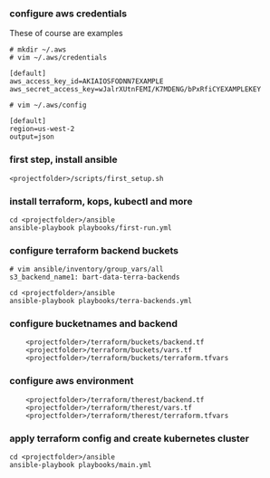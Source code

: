 ### configure aws credentials


These of course are examples
```
# mkdir ~/.aws
# vim ~/.aws/credentials

[default]
aws_access_key_id=AKIAIOSFODNN7EXAMPLE
aws_secret_access_key=wJalrXUtnFEMI/K7MDENG/bPxRfiCYEXAMPLEKEY

# vim ~/.aws/config

[default]
region=us-west-2
output=json
```
### first step, install ansible
```
<projectfolder>/scripts/first_setup.sh
```

### install terraform, kops, kubectl and more

```
cd <projectfolder>/ansible
ansible-playbook playbooks/first-run.yml
```

### configure terraform backend buckets
```
# vim ansible/inventory/group_vars/all
s3_backend_name1: bart-data-terra-backends

cd <projectfolder>/ansible
ansible-playbook playbooks/terra-backends.yml
```

### configure bucketnames and backend
```
    <projectfolder>/terraform/buckets/backend.tf
    <projectfolder>/terraform/buckets/vars.tf
    <projectfolder>/terraform/buckets/terraform.tfvars
```
### configure aws environment

```
    <projectfolder>/terraform/therest/backend.tf
    <projectfolder>/terraform/therest/vars.tf
    <projectfolder>/terraform/therest/terraform.tfvars
```
### apply terraform config and create kubernetes cluster

```
cd <projectfolder>/ansible
ansible-playbook playbooks/main.yml
```




